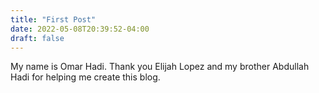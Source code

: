 ```yaml
---
title: "First Post"
date: 2022-05-08T20:39:52-04:00
draft: false
---
```


My name is Omar Hadi. Thank you Elijah Lopez and my brother Abdullah Hadi for helping me create this blog.